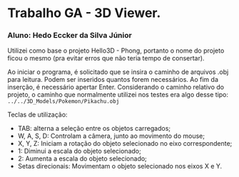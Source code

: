# Trabalho GA - 3D Viewer.
### Aluno: Hedo Eccker da Silva Júnior

Utilizei como base o projeto Hello3D - Phong, portanto o nome do projeto ficou o mesmo (pra evitar erros que não teria tempo de consertar).

Ao iniciar o programa, é solicitado que se insira o caminho de arquivos .obj para leitura. Podem ser inseridos quantos forem necessários. Ao fim da inserção, é necessário apertar Enter. Considerando o caminho relativo do projeto, o caminho que normalmente utilizei nos testes era algo desse tipo:
`../../3D_Models/Pokemon/Pikachu.obj`

Teclas de utilização:
- TAB: alterna a seleção entre os objetos carregados;
- W, A, S, D: Controlam a câmera, junto ao movimento do mouse;
- X, Y, Z: Iniciam a rotação do objeto selecionado no eixo correspondente;
- 1: Diminui a escala do objeto selecionado;
- 2: Aumenta a escala do objeto selecionado;
- Setas direcionais: Movimentam o objeto selecionado nos eixos X e Y.
